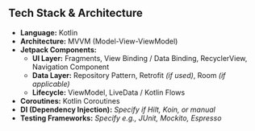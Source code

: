 ## Tech Stack & Architecture

- **Language:** Kotlin
- **Architecture:** MVVM (Model-View-ViewModel)
- **Jetpack Components:**
    - **UI Layer:** Fragments, View Binding / Data Binding, RecyclerView, Navigation Component
    - **Data Layer:** Repository Pattern, Retrofit *(if used)*, Room *(if applicable)*
    - **Lifecycle:** ViewModel, LiveData / Kotlin Flows
- **Coroutines:** Kotlin Coroutines
- **DI (Dependency Injection):** *Specify if Hilt, Koin, or manual*
- **Testing Frameworks:** *Specify e.g., JUnit, Mockito, Espresso*
